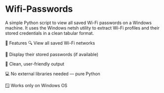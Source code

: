 # Wifi-Passwords
A simple Python script to view all saved Wi-Fi passwords on a Windows machine. It uses the Windows netsh utility to extract Wi-Fi profiles and their stored credentials in a clean tabular format.

📌 Features
🔍 View all saved Wi-Fi networks

🔑 Display their stored passwords (if available)

🧼 Clean, user-friendly output

💻 No external libraries needed — pure Python

🪟 Works only on Windows OS

